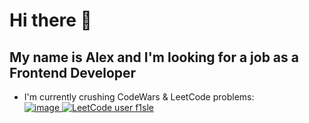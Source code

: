 # Hi there 👋
## My name is Alex and I'm looking for a job as a Frontend Developer


- I'm currently crushing CodeWars & LeetCode problems:<br/>
[![image](https://user-images.githubusercontent.com/39921649/173447253-e1af43b9-42eb-4680-b09a-43d879f6e9b4.png)
](https://www.codewars.com/users/f1sle/badges/large)
[![LeetCode user f1sle](https://img.shields.io/badge/dynamic/json?style=for-the-badge&labelColor=black&color=%23ffa116&label=Solved&query=solvedOverTotal&url=https%3A%2F%2Fleetcode-badge.vercel.app%2Fapi%2Fusers%2Ff1sle&logo=leetcode&logoColor=yellow)](https://leetcode.com/f1sle/)
<!--
**f1sle/f1sle** is a ✨ _special_ ✨ repository because its `README.md` (this file) appears on your GitHub profile.

Here are some ideas to get you started:

- 🔭 I’m currently working on ...
- 🌱 I’m currently learning ...
- 👯 I’m looking to collaborate on 
- 🤔 I’m looking for help with ...
- 💬 Ask me about ...
- 📫 How to reach me: ...
- 😄 Pronouns: ...
- ⚡ Fun fact: ...
-->
